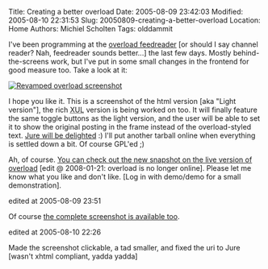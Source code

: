 Title: Creating a better overload
Date: 2005-08-09 23:42:03
Modified: 2005-08-10 22:31:53
Slug: 20050809-creating-a-better-overload
Location: Home
Authors: Michiel Scholten
Tags: olddammit

<p>I've been programming at the <a href="/page/html/overload/">overload feedreader</a> [or should I say channel reader? Nah, feedreader sounds better...] the last few days. Mostly behind-the-screens work, but I've put in some small changes in the frontend for good measure too. Take a look at it:</p>
<p><a href="http://aquariusoft.org/gallery/v/screenies/overload/20050809_revamped_overload.png.html"><img src="http://aquariusoft.org/~mbscholt/images/content/20050809_revamped_overload_cropped.png" alt="Revamped overload screenshot" /></a></p>

<p>I hope you like it. This is a screenshot of the html version [aka "Light version"], the rich <acronym title="XML User Interface Language">XUL</acronym> version is being worked on too. It will finally feature the same toggle buttons as the light version, and the user will be able to set it to show the original posting in the frame instead of the overload-styled text. <a href="http://blogs.livecd.net/gandalfar/index.php?title=switching_rss_readers&amp;more=1&amp;c=1&amp;tb=1&amp;pb=1">Jure will be delighted</a> :) I'll put another tarball online when everything is settled down a bit. Of course GPL'ed ;)</p>

<p>Ah, of course. <a href="http://aquariusoft.org/page/html/overload/">You can check out the new snapshot on the live version of overload</a> [edit @ 2008-01-21: overload is no longer online]. Please let me know what you like and don't like. [Log in with demo/demo for a small demonstration].</p>

<div class="edit">edited at 2005-08-09 23:51</div>
<p>Of course <a href="http://aquariusoft.org/gallery/v/screenies/overload/20050809_revamped_overload.png.html">the complete screenshot is available too</a>.</p>

<div class="edit">edited at 2005-08-10 22:26</div>
<p>Made the screenshot clickable, a tad smaller, and fixed the uri to Jure [wasn't xhtml compliant, yadda yadda]</p>